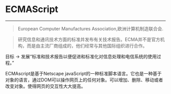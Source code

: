 

# ECMAScript
----
>European Computer Manufactures Association,欧洲计算机制造联合会.

>研究信息和通讯技术方面的标准并发布有关技术报告。ECMA并不是官方机构，而是由主流厂商组成的，他们经常与其他国际组织进行合作。

目标 -> 发展“标准和技术报告以便促进和标准化对信息处理和电信系统的使用过程。”


ECMAscript是基于Netscape javaScript的一种标准脚本语言。它也是一种基于对象的语言，通过DOM可以操作网页上的任何对象。可以增加、删除、移动或者改变对象。使得网页的交互性大大提高。



